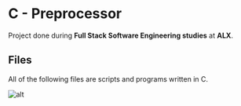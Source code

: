 # C - Preprocessor

Project done during **Full Stack Software Engineering studies** at **ALX**.

## Files

All of the following files are scripts and programs written in C.

![alt](https://geps.dev/progress/00)
